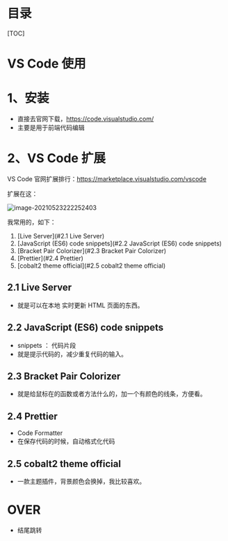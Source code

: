 # 目录

[TOC]

# VS Code 使用

# 1、安装

- 直接去官网下载，https://code.visualstudio.com/
- 主要是用于前端代码编辑





# 2、VS Code 扩展

VS Code 官网扩展排行：https://marketplace.visualstudio.com/vscode



扩展在这：

![image-20210523222252403](https://2021-joker.oss-cn-shanghai.aliyuncs.com/java_img/image-20210523222252403.png)

我常用的，如下：

1. [Live Server](#2.1 Live Server)
2. [JavaScript (ES6) code snippets](#2.2 JavaScript (ES6) code snippets)
3. [Bracket Pair Colorizer](#2.3 Bracket Pair Colorizer)
4. [Prettier](#2.4 Prettier)
5. [cobalt2 theme official](#2.5 cobalt2 theme official)







## 2.1 Live Server

- 就是可以在本地 实时更新 HTML 页面的东西。



## 2.2 JavaScript (ES6) code snippets

- snippets ： 代码片段
- 就是提示代码的，减少重复代码的输入。



## 2.3 Bracket Pair Colorizer

- 就是给鼠标在的函数或者方法什么的，加一个有颜色的线条，方便看。



## 2.4 Prettier

- Code Formatter
- 在保存代码的时候，自动格式化代码



## 2.5 cobalt2 theme official

- 一款主题插件，背景颜色会换掉，我比较喜欢。





# OVER

- 结尾跳转